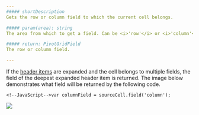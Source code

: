 ```yaml
---
##### shortDescription
Gets the row or column field to which the current cell belongs.

##### param(area): string
The area from which to get a field. Can be <i>'row'</i> or <i>'column'</i>.

##### return: PivotGridField
The row or column field.

---
```

If the [header items](/concepts/10%20UI%20Widgets/71%20Pivot%20Grid/050%20Grouping/020%20Data%20Grouping '/Documentation/Guide/UI_Widgets/Pivot_Grid/Grouping/#Data_Grouping') are expanded and the cell belongs to multiple fields, the field of the deepest expanded header item is returned. The image below demonstrates what field will be returned by the following code.

	<!--JavaScript-->var columnField = sourceCell.field('column');

![](/Content/images/doc/16_1/DataGrid/PivotGrid_field.png)